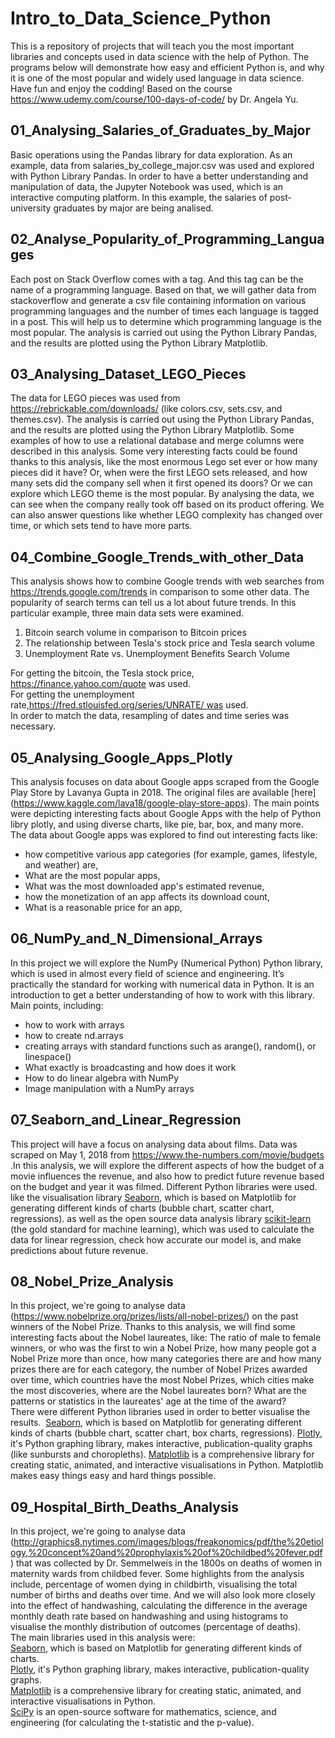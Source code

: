 # Intro_to_Data_Science_Python
This is a repository of projects that will teach you the most important libraries and concepts used in data science with the help of Python. The programs below will demonstrate how easy and efficient Python is, and why it is one of the most popular and widely used language in data science. Have fun and enjoy the codding!
Based on the course https://www.udemy.com/course/100-days-of-code/ by Dr. Angela Yu.

## 01_Analysing_Salaries_of_Graduates_by_Major
Basic operations using the Pandas library for data exploration. As an example, data from salaries_by_college_major.csv was
used and explored with Python Library Pandas. In order to have a better understanding and manipulation of data, the Jupyter Notebook was used, which is an interactive computing platform.
In this example, the salaries of post-university graduates by major are being analised.

## 02_Analyse_Popularity_of_Programming_Languages
Each post on Stack Overflow comes with a tag. And this tag can be the name of a programming language. Based on that, we will gather data from stackoverflow and generate a csv file containing information on various programming languages and
the number of times each language is tagged in a post. This will help us to determine which programming language is the most popular.
The analysis is carried out using the Python Library Pandas, and the results are plotted using the Python Library Matplotlib. 

## 03_Analysing_Dataset_LEGO_Pieces
The data for LEGO pieces was used from https://rebrickable.com/downloads/ (like colors.csv, sets.csv, and themes.csv).
The analysis is carried out using the Python Library Pandas, and the results are plotted using the Python Library Matplotlib. Some examples of how to use a relational database and merge columns were described in this analysis.
Some very interesting facts could be found thanks to this analysis, like the most enormous Lego set ever or how many pieces did it have? Or, when were the first LEGO sets released, and how many sets did the company sell when it first opened its doors? Or we can explore which LEGO theme is the most popular. By analysing the data, we can see when the company really took off based on its product offering. We can also answer questions like whether LEGO complexity has changed over time, or which sets tend to have more parts. 

## 04_Combine_Google_Trends_with_other_Data
This analysis shows how to combine Google trends with web searches from https://trends.google.com/trends in comparison to some other data. The popularity of search terms can tell us a lot about future trends. In this particular example, three main data sets were examined.</br>
1. Bitcoin search volume in comparison to Bitcoin prices</br>
2. The relationship between Tesla's stock price and Tesla search volume</br>
3. Unemployment Rate vs. Unemployment Benefits Search Volume</br>

For getting the bitcoin, the Tesla stock price, https://finance.yahoo.com/quote was used.</br>
For getting the unemployment rate,https://fred.stlouisfed.org/series/UNRATE/ was used.</br>
In order to match the data, resampling of dates and time series was necessary.</br>

## 05_Analysing_Google_Apps_Plotly
This analysis focuses on data about Google apps scraped from the Google Play Store by Lavanya Gupta in 2018. The original files are available [here] (https://www.kaggle.com/lava18/google-play-store-apps).
The main points were depicting interesting facts about Google Apps with the help of Python libry plotly, and
using diverse charts, like pie, bar, box, and many more.</br>
The data about Google apps was explored to find out interesting facts like:</br>
* how competitive various app categories (for example, games, lifestyle, and weather) are,</br>
* What are the most popular apps,</br>
* What was the most downloaded app's estimated revenue,</br>
* how the monetization of an app affects its download count,</br>
* What is a reasonable price for an app,</br>

## 06_NumPy_and_N_Dimensional_Arrays
In this project we will explore the NumPy (Numerical Python) Python library, which is
used in almost every field of science and engineering. It’s practically the standard for working with numerical data in Python. It is an introduction to get a better understanding of how to work with this library.</br>
Main points, including:</br>
* how to work with arrays</br>
* how to create nd.arrays</br>
* creating arrays with standard functions such as arange(), random(), or linespace()</br>
* What exactly is broadcasting and how does it work</br>
* How to do linear algebra with NumPy</br>
* Image manipulation with a NumPy arrays </br> 

## 07_Seaborn_and_Linear_Regression
This project will have a focus on analysing data about films. Data was scraped on May 1, 2018 from
https://www.the-numbers.com/movie/budgets .In this analysis, we will explore the different aspects of how the budget of a movie influences the revenue, and also how to predict future revenue based on the budget and year it was filmed.
Different Python libraries were used. like the visualisation library [Seaborn](https://seaborn.pydata.org/index.html), which is based on Matplotlib for generating different kinds of charts (bubble chart, scatter chart, regressions). as well as the open source data analysis library [scikit-learn](https://scikit-learn.org/stable/) (the gold standard for machine learning), which was used to calculate the data for linear regression, check how accurate our model is, and make predictions about future revenue.

## 08_Nobel_Prize_Analysis
In this project, we're going to analyse data (https://www.nobelprize.org/prizes/lists/all-nobel-prizes/) on the past winners of the Nobel Prize. Thanks to this analysis, we will find some interesting facts about the Nobel laureates, like:
The ratio of male to female winners, or who was the first to win a Nobel Prize, how many people got a Nobel Prize more than once, how many categories there are and how many prizes there are for each category, the number of Nobel Prizes awarded over time, which countries have the most Nobel Prizes, which cities make the most discoveries, where are the Nobel laureates born? What are the patterns or statistics in the laureates' age at the time of the award?</br>
There were different Python libraries used in order to better visualise the results. 
[Seaborn](https://seaborn.pydata.org/index.html), which is based on Matplotlib for generating different kinds of charts (bubble chart, scatter chart, box charts, regressions).
[Plotly](https://plotly.com/python/), it's Python graphing library, makes interactive, publication-quality graphs (like sunbursts and choropleths).
[Matplotlib](https://matplotlib.org/) is a comprehensive library for creating static, animated, and interactive visualisations in Python. Matplotlib makes easy things easy and hard things possible.

## 09_Hospital_Birth_Deaths_Analysis
In this project, we're going to analyse data (http://graphics8.nytimes.com/images/blogs/freakonomics/pdf/the%20etiology,%20concept%20and%20prophylaxis%20of%20childbed%20fever.pdf) that was collected by Dr. Semmelweis in the 1800s on deaths of women in maternity wards from childbed fever. Some highlights from the analysis include,
percentage of women dying in childbirth, visualising the total number of births and deaths over time.
And we will also look more closely into the effect of handwashing, calculating the difference in the average monthly death rate based on handwashing and using histograms to visualise the monthly distribution of outcomes (percentage of deaths).</br>
The main libraries used in this analysis were:</br>
[Seaborn](https://seaborn.pydata.org/index.html), which is based on Matplotlib for generating different kinds of charts.</br>
[Plotly](https://plotly.com/python/), it's Python graphing library, makes interactive, publication-quality graphs.</br>
[Matplotlib](https://matplotlib.org/) is a comprehensive library for creating static, animated, and interactive visualisations in Python.</br>
[SciPy](https://docs.scipy.org/doc/scipy/index.html) is an open-source software for mathematics, science, and engineering (for calculating the t-statistic and the p-value).</br>
